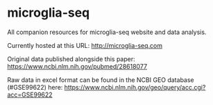 # microglia-seq
All companion resources for microglia-seq website and data analysis. 

Currently hosted at this URL:  http://microglia-seq.com

Original data published alongside this paper: https://www.ncbi.nlm.nih.gov/pubmed/28618077

Raw data in excel format can be found in the NCBI GEO database (#GSE99622) here: https://www.ncbi.nlm.nih.gov/geo/query/acc.cgi?acc=GSE99622
